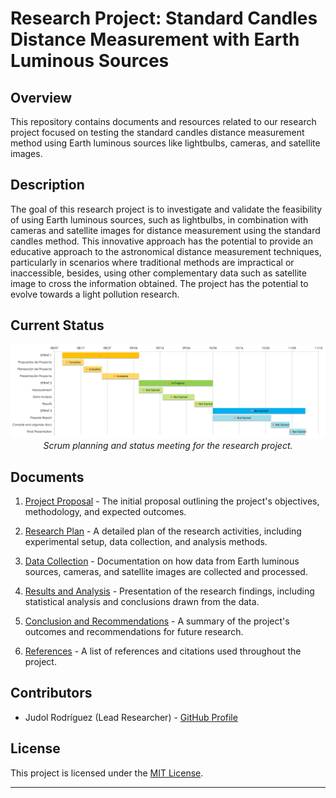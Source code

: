 # Research Project: Standard Candles Distance Measurement with Earth Luminous Sources

## Overview

This repository contains documents and resources related to our research project focused on testing the standard candles distance measurement method using Earth luminous sources like lightbulbs, cameras, and satellite images.

## Description

The goal of this research project is to investigate and validate the feasibility of using Earth luminous sources, such as lightbulbs, in combination with cameras and satellite images for distance measurement using the standard candles method. This innovative approach has the potential to provide an educative approach to the astronomical distance measurement techniques, particularly in scenarios where traditional methods are impractical or inaccessible, besides, using other complementary data such as satellite image to cross the information obtained. The project has the potential to evolve towards a light pollution research.

## Current Status

<div style="text-align:center">
  <img src="Figures/Research Status.png" alt="Scrum Planning and Status" />
</div>

<div style="text-align:center">
  <i>Scrum planning and status meeting for the research project.</i>
</div>


## Documents

1. [Project Proposal](docs/project-proposal.pdf) - The initial proposal outlining the project's objectives, methodology, and expected outcomes.

2. [Research Plan](docs/research-plan.pdf) - A detailed plan of the research activities, including experimental setup, data collection, and analysis methods.

3. [Data Collection](docs/data-collection.md) - Documentation on how data from Earth luminous sources, cameras, and satellite images are collected and processed.

4. [Results and Analysis](docs/results-analysis.pdf) - Presentation of the research findings, including statistical analysis and conclusions drawn from the data.

5. [Conclusion and Recommendations](docs/conclusion-recommendations.md) - A summary of the project's outcomes and recommendations for future research.

6. [References](docs/references.md) - A list of references and citations used throughout the project.

## Contributors

- Judol Rodríguez (Lead Researcher) - [GitHub Profile](https://github.com/juarodriguezfr)

## License

This project is licensed under the [MIT License](LICENSE.md).

---
